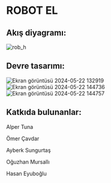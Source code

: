 
# ROBOT EL
## Akış diyagramı:
![rob_h](https://github.com/OguzhanMursalli/robot_hand/assets/169496815/63365eb6-a5f3-4279-9ccb-92733874ae93)
## Devre tasarımı:
![Ekran görüntüsü 2024-05-22 132919](https://github.com/Hasaneyblo/robot_hand/assets/170023461/ea16814d-c47e-456b-9bd5-3ab02042847a)
![Ekran görüntüsü 2024-05-22 144736](https://github.com/Hasaneyblo/robot_hand/assets/170023461/ae5d4d95-1d76-421e-96f8-ef174732b544)
![Ekran görüntüsü 2024-05-22 144757](https://github.com/Hasaneyblo/robot_hand/assets/170023461/d26d05a2-70c2-4e87-a8ba-64c327ed1dcd)



## Katkıda bulunanlar:

Alper Tuna

Ömer Çavdar

Ayberk Sungurtaş

Oğuzhan Mursallı

Hasan Eyuboğlu



